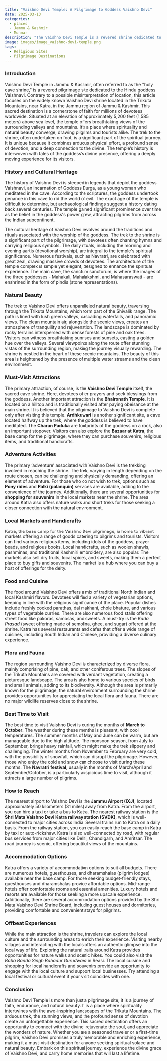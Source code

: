 ```yaml
---
title: "Vaishno Devi Temple: A Pilgrimage to Goddess Vaishno Devi"
date: 2025-03-13
categories:
  - places
  - Jammu & Kashmir
  - Munnar
description: "The Vaishno Devi Temple is a revered shrine dedicated to Goddess Vaishno Devi, located in the Trikona Hills of Jammu and Kashmir. It is one of the major pilgrimage sites for Hindus, known for its spiritual significance and beautiful mountainous surroundings. Devotees climb the stairs to reach the temple, which is situated at an altitude of 5,427 feet above sea level."
image: images/image_vaishno-devi-temple.png
tags: 
  - Religious Sites
  - Pilgrimage Destinations
---
```



### **Introduction**

Vaishno Devi Temple in Jammu & Kashmir, often referred to as the "holy cave shrine," is a revered pilgrimage site dedicated to the Hindu goddess Vaishnavi. Contrary to a possible misinterpretation of location, this article focuses on the widely known Vaishno Devi shrine located in the Trikuta Mountains, near Katra, in the Jammu region of Jammu & Kashmir. This sacred destination is a cornerstone of faith for millions of devotees worldwide. Situated at an elevation of approximately 5,200 feet (1,585 meters) above sea level, the temple offers breathtaking views of the surrounding valleys and mountains. It’s a place where spirituality and natural beauty converge, drawing pilgrims and tourists alike. The trek to the shrine, often undertaken on foot, is a significant part of the spiritual journey. It is unique because it combines arduous physical effort, a profound sense of devotion, and a deep connection to the divine. The temple’s history is interwoven with tales of the goddess’s divine presence, offering a deeply moving experience for its visitors.

### **History and Cultural Heritage**

The history of Vaishno Devi is steeped in legends that depict the goddess Vaishnavi, an incarnation of Goddess Durga, as a young woman who meditated in the cave. According to the scriptures, the goddess undertook penance in this cave to rid the world of evil. The exact age of the temple is difficult to determine, but archaeological findings suggest a history dating back several centuries. The temple gained significant prominence over time as the belief in the goddess's power grew, attracting pilgrims from across the Indian subcontinent.

The cultural heritage of Vaishno Devi revolves around the traditions and rituals associated with the worship of the goddess. The trek to the shrine is a significant part of the pilgrimage, with devotees often chanting hymns and carrying religious symbols.  The daily rituals, including the morning and evening aartis (devotional worship), are integral to the temple's spiritual significance. Numerous festivals, such as Navratri, are celebrated with great zeal, drawing massive crowds of devotees. The architecture of the temple complex is simple yet elegant, designed to enhance the spiritual experience. The main cave, the sanctum sanctorum, is where the images of the three goddesses - Mahakali, Mahalakshmi, and Mahasaraswati - are enshrined in the form of pindis (stone representations).

### **Natural Beauty**

The trek to Vaishno Devi offers unparalleled natural beauty, traversing through the Trikuta Mountains, which form part of the Shivalik range. The path is lined with lush green valleys, cascading waterfalls, and panoramic views.  The clean mountain air, alongside the scenic views, creates an atmosphere of tranquility and rejuvenation. The landscape is dominated by rocky terrains interspersed with dense forests of pine and oak trees. Visitors can witness breathtaking sunrises and sunsets, casting a golden hue over the valleys. Several viewpoints along the route offer stunning vistas of the surrounding region, making the journey visually rewarding. The shrine is nestled in the heart of these scenic mountains. The beauty of this area is heightened by the presence of multiple water streams and the clean environment.

### **Must-Visit Attractions**

The primary attraction, of course, is the **Vaishno Devi Temple** itself, the sacred cave shrine. Here, devotees offer prayers and seek blessings from the goddess.  Another important attraction is the **Bhaironath Temple**. It is located on a hilltop and is traditionally visited after paying obeisance at the main shrine. It is believed that the pilgrimage to Vaishno Devi is complete only after visiting this temple. **Ardhkuwari** is another significant site, a cave located halfway up the trek, where the goddess is believed to have meditated. The **Charan Paduka** are footprints of the goddess on a rock, also an important stopover. Visitors can also explore the **Bazaar at Katra**, the base camp for the pilgrimage, where they can purchase souvenirs, religious items, and traditional handicrafts.

### **Adventure Activities**

The primary ‘adventure’ associated with Vaishno Devi is the trekking involved in reaching the shrine. The trek, varying in length depending on the route chosen, can be challenging and physically demanding, offering an element of adventure. For those who do not wish to trek, options such as **Pony rides** and **Palki (palanquin)** services are available, adding to the convenience of the journey. Additionally, there are several opportunities for **shopping for souvenirs** in the local markets near the shrine. The area around Katra also offers nature walks and short treks for those seeking a closer connection with the natural environment.

### **Local Markets and Handicrafts**

Katra, the base camp for the Vaishno Devi pilgrimage, is home to vibrant markets offering a range of goods catering to pilgrims and tourists. Visitors can find various religious items, including idols of the goddess, prayer beads, and religious books. Local handicrafts, such as woolen shawls, pashminas, and traditional Kashmiri embroidery, are also popular. The markets also sell dry fruits, local spices, and sweets, making them a perfect place to buy gifts and souvenirs.  The market is a hub where you can buy a host of offerings for the deity.

### **Food and Cuisine**

The food around Vaishno Devi offers a mix of traditional North Indian and local Kashmiri flavors. Devotees will find a variety of vegetarian options, keeping in line with the religious significance of the place. Popular dishes include freshly cooked parathas, dal makhani, chole bhature, and various types of vegetable curries. There are also numerous food stalls offering street food like pakoras, samosas, and sweets. A must-try is the *Kada Prasad* (sweet offering made of semolina, ghee, and sugar) offered at the shrine. Katra has several restaurants and cafes that offer a wide range of cuisines, including South Indian and Chinese, providing a diverse culinary experience. 

### **Flora and Fauna**

The region surrounding Vaishno Devi is characterized by diverse flora, mainly comprising of pine, oak, and other coniferous trees. The slopes of the Trikuta Mountains are covered with verdant vegetation, creating a picturesque landscape. The area is also home to various species of birds and small animals, adding to its biodiversity. Although the area is primarily known for the pilgrimage, the natural environment surrounding the shrine provides opportunities for appreciating the local flora and fauna. There are no major wildlife reserves close to the shrine.

### **Best Time to Visit**

The best time to visit Vaishno Devi is during the months of **March to October**. The weather during these months is pleasant, with cool temperatures. The summer months of May and June can be warm, but are manageable due to the high altitude. The monsoon season, from July to September, brings heavy rainfall, which might make the trek slippery and challenging. The winter months from November to February are very cold, with the possibility of snowfall, which can disrupt the pilgrimage. However, those who enjoy the cold and snow can choose to visit during these months. The **Navratri festival**, usually in the months of March/April and September/October, is a particularly auspicious time to visit, although it attracts a large number of pilgrims.

### **How to Reach**

The nearest airport to Vaishno Devi is the **Jammu Airport (IXJ)**, located approximately 50 kilometers (31 miles) away from Katra. From the airport, you can hire a taxi or take a bus to Katra. The nearest railway station is the **Shri Mata Vaishno Devi Katra railway station (SVDK)**, which is well-connected to major cities across India.  Several trains run to Katra on a daily basis. From the railway station, you can easily reach the base camp in Katra by taxi or auto-rickshaw. Katra is also well-connected by road, with regular bus services from major cities like Delhi, Chandigarh, and Amritsar. The road journey is scenic, offering beautiful views of the mountains.

### **Accommodation Options**

Katra offers a variety of accommodation options to suit all budgets. There are numerous hotels, guesthouses, and dharamshalas (pilgrim lodges) available near the base camp. For those seeking budget-friendly stays, guesthouses and dharamshalas provide affordable options. Mid-range hotels offer comfortable rooms and essential amenities. Luxury hotels and resorts are available for those seeking a more upscale experience. Additionally, there are several accommodation options provided by the Shri Mata Vaishno Devi Shrine Board, including guest houses and dormitories, providing comfortable and convenient stays for pilgrims.

### **Offbeat Experiences**

While the main attraction is the shrine, travelers can explore the local culture and the surrounding areas to enrich their experience. Visiting nearby villages and interacting with the locals offers an authentic glimpse into the local way of life. Exploring the natural trails around Katra provides opportunities for nature walks and scenic hikes. You could also visit the *Baba Banda Singh Bahadur Gurudwara* in Reasi. The local cuisine and shopping for local handicrafts and souvenirs provide an opportunity to engage with the local culture and support local businesses. Try attending a local festival or cultural event if your visit coincides with one.

### **Conclusion**

Vaishno Devi Temple is more than just a pilgrimage site; it is a journey of faith, endurance, and natural beauty. It is a place where spirituality intertwines with the awe-inspiring landscapes of the Trikuta Mountains. The arduous trek, the stunning views, and the profound sense of devotion create an unforgettable experience. This sacred destination offers an opportunity to connect with the divine, rejuvenate the soul, and appreciate the wonders of nature. Whether you are a seasoned traveler or a first-time pilgrim, Vaishno Devi promises a truly memorable and enriching experience, making it a must-visit destination for anyone seeking spiritual solace and natural beauty. Embark on this spiritual journey, experience the divine grace of Vaishno Devi, and carry home memories that will last a lifetime.


